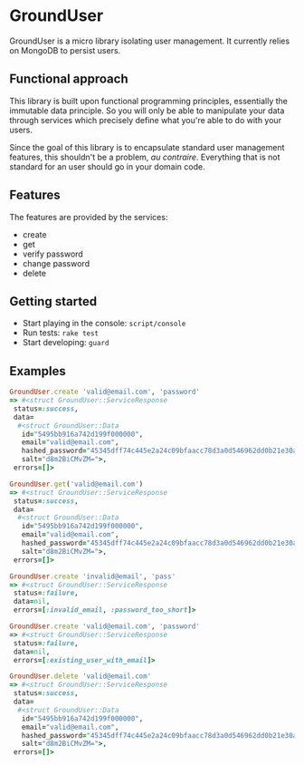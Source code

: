 # GroundUser

GroundUser is a micro library isolating user management.
It currently relies on MongoDB to persist users.

## Functional approach

This library is built upon functional programming principles,
essentially the immutable data principle. So you will only
be able to manipulate your data through services which
precisely define what you're able to do with your users.

Since the goal of this library is to encapsulate standard user
management features, this shouldn't be a problem, _au contraire_.
Everything that is not standard for an user should go in your
domain code.

## Features

The features are provided by the services:
  - create
  - get
  - verify password
  - change password
  - delete

## Getting started

- Start playing in the console: `script/console`
- Run tests: `rake test`
- Start developing: `guard`

## Examples

```ruby
GroundUser.create 'valid@email.com', 'password'
=> #<struct GroundUser::ServiceResponse
 status=:success,
 data=
  #<struct GroundUser::Data
   id="5495bb916a742d199f000000",
   email="valid@email.com",
   hashed_password="45345dff74c445e2a24c09bfaacc78d3a0d546962dd0b21e30a1856331e1198e",
   salt="d8m2BiCMvZM=">,
 errors=[]>

GroundUser.get('valid@email.com')
=> #<struct GroundUser::ServiceResponse
 status=:success,
 data=
  #<struct GroundUser::Data
   id="5495bb916a742d199f000000",
   email="valid@email.com",
   hashed_password="45345dff74c445e2a24c09bfaacc78d3a0d546962dd0b21e30a1856331e1198e",
   salt="d8m2BiCMvZM=">,
 errors=[]>

GroundUser.create 'invalid@email', 'pass'
=> #<struct GroundUser::ServiceResponse
 status=:failure,
 data=nil,
 errors=[:invalid_email, :password_too_short]>

GroundUser.create 'valid@email.com', 'password'
=> #<struct GroundUser::ServiceResponse
 status=:failure,
 data=nil,
 errors=[:existing_user_with_email]>

GroundUser.delete 'valid@email.com'
=> #<struct GroundUser::ServiceResponse
 status=:success,
 data=
  #<struct GroundUser::Data
   id="5495bb916a742d199f000000",
   email="valid@email.com",
   hashed_password="45345dff74c445e2a24c09bfaacc78d3a0d546962dd0b21e30a1856331e1198e",
   salt="d8m2BiCMvZM=">,
 errors=[]>
```
